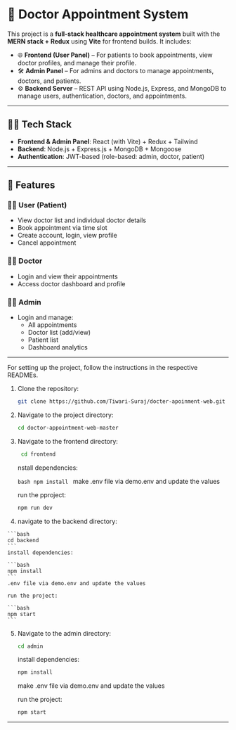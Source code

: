 # 🏥 Doctor Appointment System

This project is a **full-stack healthcare appointment system** built with the **MERN stack + Redux** using **Vite** for frontend builds. It includes:

- 🌐 **Frontend (User Panel)** – For patients to book appointments, view doctor profiles, and manage their profile.
- 🛠️ **Admin Panel** – For admins and doctors to manage appointments, doctors, and patients.
- ⚙️ **Backend Server** – REST API using Node.js, Express, and MongoDB to manage users, authentication, doctors, and appointments.

---

## 🧑‍💻 Tech Stack

- **Frontend & Admin Panel**: React (with Vite) + Redux + Tailwind 
- **Backend**: Node.js + Express.js + MongoDB + Mongoose
- **Authentication**: JWT-based (role-based: admin, doctor, patient)

---

## 🔐 Features

### 🧍‍♂️ User (Patient)
- View doctor list and individual doctor details
- Book appointment via time slot
- Create account, login, view profile
- Cancel appointment

### 🧑‍⚕️ Doctor
- Login and view their appointments
- Access doctor dashboard and profile

### 🧑‍💼 Admin
- Login and manage:
  - All appointments
  - Doctor list (add/view)
  - Patient list
  - Dashboard analytics

---

For setting up the project, follow the instructions in the respective READMEs.

1. Clone the repository:

   ```bash
   git clone https://github.com/Tiwari-Suraj/docter-apoinment-web.git
   ```

2. Navigate to the project directory:

   ```bash
   cd doctor-appointment-web-master
   ```
3. Navigate to the frontend directory:

   ```bash
    cd frontend
    ```
    nstall dependencies:

    ``bash
    npm install
    ``
    make .env file via demo.env and update the values

    run the pproject:

    ```bash
    npm run dev
    ```
4.   navigate to the backend directory:

    ```bash
    cd backend
    ```
    install dependencies:

    ```bash
    npm install
    ```
    .env file via demo.env and update the values

    run the project:

    ```bash
    npm start
    ```
5. Navigate to the admin directory:

    ```bash
    cd admin
    ```
    install dependencies:

    ```bash
    npm install
    ```
    make .env file via demo.env and update the values

    run the project:
    
    ```bash
    npm start
    ```
---
